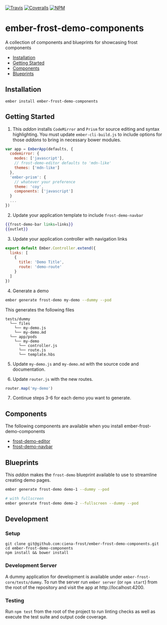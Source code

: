 [ci-img]: https://img.shields.io/travis/ciena-frost/ember-frost-demo-components.svg "Travis CI Build Status"
[ci-url]: https://travis-ci.org/ciena-frost/ember-frost-demo-components

[cov-img]: https://img.shields.io/coveralls/ciena-frost/ember-frost-demo-components.svg "Coveralls Code Coverage"
[cov-url]: https://coveralls.io/github/ciena-frost/ember-frost-demo-components

[npm-img]: https://img.shields.io/npm/v/ember-frost-demo-components.svg "NPM Version"
[npm-url]: https://www.npmjs.com/package/ember-frost-demo-components

[![Travis][ci-img]][ci-url] [![Coveralls][cov-img]][cov-url] [![NPM][npm-img]][npm-url]

# ember-frost-demo-components

A collection of components and blueprints for showcasing frost components

 * [Installation](#installation)
 * [Getting Started](#getting-started)
 * [Components](#components)
 * [Blueprints](#blueprints)


## Installation
```
ember install ember-frost-demo-components
```

## Getting Started

1. This *addon* installs `CodeMirror` and `Prism` for source editing and syntax highlighting.  You must update `ember-cli-build.js` to include options for those *addons* to bring in necessary bower modules.

```js
var app = EmberApp(defaults, {
  codemirror: {
    modes: ['javascript'],
    // frost-demo-editor defaults to 'mdn-like'
    themes: ['mdn-like']
  },
  'ember-prism': {
    // whatever your preference
    theme: 'coy',
    components: ['javascript']
  }
  ...
})
```

2. Update your application template to include `frost-demo-navbar`

```hbs
{{frost-demo-bar links=links}}
{{outlet}}
```

3. Update your application controller with navigation links

```js
export default Ember.Controller.extend({
  links: [
    {
      title: 'Demo Title',
      route: 'demo-route'
    }
  ]
})
```

4. Generate a demo

```bash
ember generate frost-demo my-demo --dummy --pod
```

This generates the following files
```
tests/dummy
  └── files
    └── my-demo.js
    └── my-demo.md
  └── app/pods
    └── my-demo
      └── controller.js
      └── route.js
      └── template.hbs
```

5. Update `my-demo.js` and `my-demo.md` with the source code and documentation.

6. Update `router.js` with the new routes.

```js
router.map('my-demo')
```

7. Continue steps 3-6 for each demo you want to generate.

## Components

The following components are available when you install ember-frost-demo-components

* [frost-demo-editor](frost-demo-editor.md)
* [frost-demo-navbar](frost-demo-navbar.md)

## Blueprints

This *addon* makes the `frost-demo` blueprint available to use to streamline creating demo pages.

```bash
ember generate frost-demo demo-1 --dummy --pod

# with fullscreen
ember generate frost-demo demo-2 --fullscreen --dummy --pod
```

## Development

### Setup
```
git clone git@github.com:ciena-frost/ember-frost-demo-components.git
cd ember-frost-demo-components
npm install && bower install
```

### Development Server
A dummy application for development is available under `ember-frost-core/tests/dummy`.
To run the server run `ember server` (or `npm start`) from the root of the repository and
visit the app at http://localhost:4200.

### Testing
Run `npm test` from the root of the project to run linting checks as well as execute the test suite
and output code coverage.
